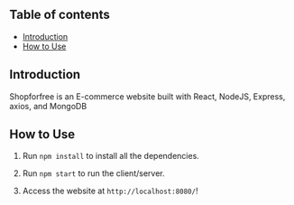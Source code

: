 ## Table of contents

- [Introduction](#introduction)
- [How to Use](#how-to-use)


## Introduction

Shopforfree is an E-commerce website built with React, NodeJS, Express, axios, and MongoDB

## How to Use

1. Run `npm install` to install all the dependencies.

2. Run `npm start` to run the client/server.

3. Access the website at `http://localhost:8080/`!

